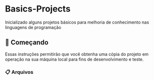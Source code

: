 # Basics-Projects

Inicializado alguns projetos básicos para melhoria de conhecimento nas linguagens de programação

## 🚀 Começando

Essas instruções permitirão que você obtenha uma cópia do projeto em operação na sua máquina local para fins de desenvolvimento e teste.

### 📋 Arquivos 

